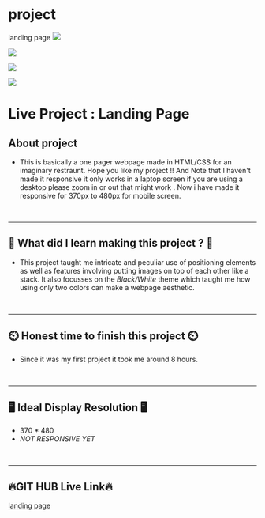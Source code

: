 # project
landing page
![](https://img.shields.io/badge/custom-project-lightgrey)

![](https://img.shields.io/badge/Tech%20Stack-HTML%20%7C%20CSS-blue)

![](https://img.shields.io/badge/Name-Priyanka%20chaudhari-green)

![](https://img.shields.io/badge/Motto-%E2%80%9CAny%20fool%20can%20write%20code%20that%20a%20computer%20can%20understand.%20Good%20programmers%20write%20code%20that%20humans%20can%20understand.%E2%80%9D%20%E2%80%93%20Martin%20Fowler-red)


# **Live Project :  Landing Page**
## **About project**

- This is basically a one pager webpage made in HTML/CSS for an imaginary restraunt. Hope you like my project !! And Note that I haven't made it responsive it only works in a laptop screen if you are using a desktop please zoom in or out that might work . Now i have made it responsive for 370px to 480px for mobile screen.


&nbsp;
***
## **🤔 What did I learn making this project ? 🤔**

- This project taught me intricate and peculiar use of positioning elements as well as features involving putting images on top of each other like a stack. It also focusses on the *Black/White* theme which taught me how using only two colors can make a webpage aesthetic.

&nbsp;
***
## **⏲️ Honest time to finish this project ⏲️**

- Since it was my first project it took me around 8 hours.

&nbsp;
***
## **🖥️ Ideal Display Resolution 🖥️**

- 370 * 480
- *NOT  RESPONSIVE YET*

&nbsp;
***
## **🔥GIT HUB Live Link🔥**
[landing page](https://priyanka0307000.github.io/project/)
